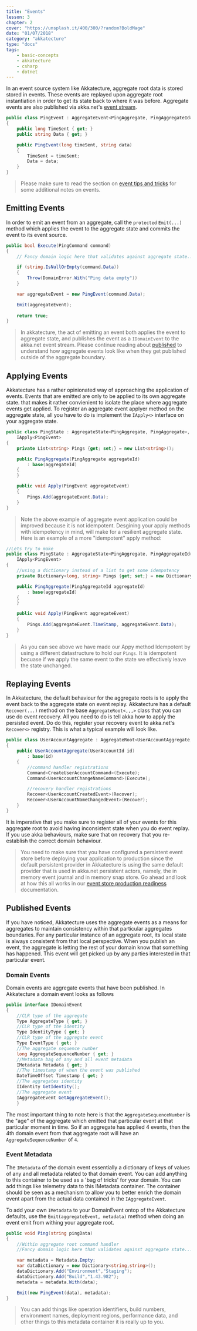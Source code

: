 ```yaml
---
title: "Events"
lesson: 3
chapter: 2
cover: "https://unsplash.it/400/300/?random?BoldMage"
date: "01/07/2018"
category: "akkatecture"
type: "docs"
tags:
    - basic-concepts
    - akkatecture
    - csharp
    - dotnet
---
```


In an event source system like Akkatecture, aggregate root data is stored stored in events. These events are replayed upon aggregate root instantiation in order to get its state back to where it was before. Aggregate events are also published via akka.net's [event stream](http://getakka.net/api/Akka.Event.EventStream.html).

```csharp
public class PingEvent : AggregateEvent<PingAggregate, PingAggregateId>
{
    public long TimeSent { get; }
    public string Data { get; }

    public PingEvent(long timeSent, string data)
    {
        TimeSent = timeSent;
        Data = data;
    }
}
```

> Please make sure to read the section on [event tips and tricks](/docs/tips-and-tricks#events) for some additional notes on events.

## Emitting Events

In order to emit an event from an aggregate, call the `protected` `Emit(...)` method which applies the event to the aggregate state and commits the event to its event source.

```csharp
public bool Execute(PingCommand command)
{
    // Fancy domain logic here that validates against aggregate state...

    if (string.IsNullOrEmpty(command.Data))
    {
        Throw(DomainError.With("Ping data empty"))
    }

    var aggregateEvent = new PingEvent(command.Data);

    Emit(aggregateEvent);
    
    return true;
}

```
> In akkatecture, the act of emitting an event both applies the event to aggregate state, and publishes the event as a `IDomainEvent` to the akka.net event stream. Please continue reading about [published](/docs/events#published-events) to understand how aggregate events look like when they get published outside of the aggregate boundary.

## Applying Events

Akkatecture has a rather opinionated way of approaching the application of events. Events that are emitted are only to be applied to its own aggregate state. that makes it rather convienient to isolate the place where aggregate events get applied. To register an aggregate event applyer method on the aggregate state, all you have to do is implement the `IApply<>` interface on your aggregate state.

```csharp
public class PingState : AggregateState<PingAggregate, PingAggregate>,
    IApply<PingEvent>
{
    private List<string> Pings {get; set;} = new List<string>();

    public PingAggregate(PingAggregate aggregateId)
        : base(aggregateId)
    {
    }

    public void Apply(PingEvent aggregateEvent)
    {
        Pings.Add(aggregateEvent.Data);
    }
}
```

> Note the above example of aggregate event application could be improved because it is not idempotent. Desgining your apply methods with idempotency in mind, will make for a resilient aggregate state. Here is an example of a more "idempotent" apply method:

```csharp
//Lets try to make
public class PingState : AggregateState<PingAggregate, PingAggregateId>,
    IApply<PingEvent>
{
    //using a dictionary instead of a list to get some idempotency
    private Dictionary<long, string> Pings {get; set;} = new Dictionary<long, string>();

    public PingAggregate(PingAggregateId aggregateId)
        : base(aggregateId)
    {
    }

    public void Apply(PingEvent aggregateEvent)
    {
        Pings.Add(aggregateEvent.TimeStamp, aggregateEvent.Data);
    }
}
```

> As you can see above we have made our Appy method Idempotent by using a different datastructure to hold our `Pings`. It is idempotent becuase if we apply the same event to the state we effectively leave the state unchanged.

## Replaying Events

In Akkatecture, the default behaviour for the aggregate roots is to apply the event back to the aggregate state on event replay. Akkatecture has a default `Recover(...)` method on the base `AggregateRoot<,,,>` class that you can use do event recovery. All you need to do is tell akka how to apply the persisted event. Do do this, register your recovery event to akka.net's `Recover<>` registry. This is what a typical example will look like.

```csharp
public class UserAccountAggregate : AggregateRoot<UserAccountAggregate,UserAccountId,UserAccountState>
{
    public UserAccountAggregate(UserAccountId id)
        : base(id)
    {
        //command handler registrations
        Command<CreateUserAccountCommand>(Execute);
        Command<UserAccountChangeNameCommand>(Execute);

        //recovery handler registrations
        Recover<UserAccountCreatedEvent>(Recover);
        Recover<UserAccountNameChangedEvent>(Recover);
    }
}
```

It is imperative that you make sure to register all of your events for this aggregate root to avoid having inconsistent state when you do event replay. If you use akka behaviours, make sure that on recovery that you re-establish the correct domain behaviour.

> You need to make sure that you have configured a persistent event store before deploying your application to production since the default persistent provider in Akkatecture is using the same default provider that is used in akka.net persistent actors, namely, the in memory event journal and in memory snap store. Go ahead and look at how this all works in our [event store production readiness](/docs/production-readiness#event-store) documentation.

## Published Events
If you have noticed, Akkatecture uses the aggregate events as a means for aggregates to maintain consistency within that particular aggregates boundaries. For any particular instance of an aggregate root, its local state is always consistent from that local perspective. When you publish an event, the aggregate is letting the rest of your domain know that something has happened. This event will get picked up by any parties interested in that particular event.

### Domain Events
Domain events are aggregate events that have been published. In Akkatecture a domain event looks as follows

```csharp
public interface IDomainEvent
{
    //CLR type of the aggregate
    Type AggregateType { get; }
    //CLR type of the identity
    Type IdentityType { get; }
    //CLR type of the aggregate event
    Type EventType { get; }
    //The aggregate sequence number
    long AggregateSequenceNumber { get; }
    //Metadata bag of any and all event metadata
    IMetadata Metadata { get; }
    //The timestamp of when the event was published
    DateTimeOffset Timestamp { get; }
    //The aggregates identity
    IIdentity GetIdentity();
    //The aggregate event
    IAggregateEvent GetAggregateEvent();
    }
```

The most important thing to note here is that the `AggregateSequenceNumber` is the "age" of the aggregate which emitted that particular event at that particular moment in time. So if an aggregate has applied 4 events, then the 4th domain event from that aggregate root will have an `AggregateSequenceNumber` of `4`.

### Event Metadata

The `IMetadata` of the domain event essentially a dictionary of keys of values of any and all metadata related to that domain event. You can add anything to this container to be used as a 'bag of tricks' for your domain. You can add things like telemetry data to this IMetadata container. The container should be seen as a mechanism to allow you to better enrich the domain event apart from the actual data contained in the `IAggregateEvent`.

To add your own `IMetadata` to your DomainEvent ontop of the Akkatecture defaults, use the `Emit(aggregateEvent, metadata)` method when doing an event emit from withing your aggregate root. 


```csharp
public void Ping(string pingData)
{
    //Within aggregate root command handler
    //Fancy domain logic here that validates against aggregate state...

    var metadata = Metadata.Empty;
    var dataDictionary = new Dictionary<string,string>();
    dataDictionary.Add("Environment","Staging");
    dataDictionary.Add("Build","1.43.982");
    metadata = metadata.With(data);

    Emit(new PingEvent(data), metadata);
}

```

> You can add things like operation identifiers, build numbers, environment names, deployment regions, performance data, and other things to this metadata container it is really up to you.
